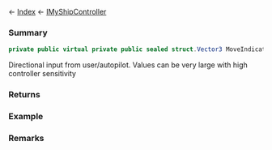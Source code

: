 ← [Index](Api-Index) ← [IMyShipController](Sandbox.ModAPI.Ingame.IMyShipController)

### Summary

```csharp
private public virtual private public sealed struct.Vector3 MoveIndicator { ; }
```

Directional input from user/autopilot. Values can be very large with high controller sensitivity

### Returns

### Example

### Remarks

